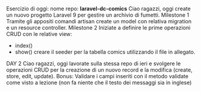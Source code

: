 Esercizio di oggi:
nome repo: **laravel-dc-comics**
Ciao ragazzi,
oggi create un nuovo progetto Laravel 9 per gestire un archivio di fumetti.
Milestone 1
Tramite gli appositi comandi artisan create un model con relativa migration e un resource controller.
Milestone 2
Iniziate a definire le prime operazioni CRUD con le relative view:
- index()
- show()
creare il seeder per la tabella comics utilizzando il file in allegato.

DAY 2
Ciao ragazzi,
oggi lavorate sulla stessa repo di ieri e svolgere le operazioni CRUD per la creazione di un nuovo record e la modifica (create, store, edit, update).
Bonus:
Validare i campi inseriti con il metodo validate come visto a lezione (non fa niente che il testo dei messaggi sia in inglese)